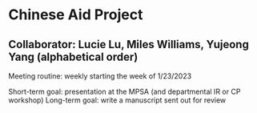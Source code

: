 # Chinese Aid Project
## Collaborator: Lucie Lu, Miles Williams, Yujeong Yang (alphabetical order)

Meeting routine: weekly starting the week of 1/23/2023

Short-term goal: presentation at the MPSA (and departmental IR or CP workshop)
Long-term goal: write a manuscript sent out for review
